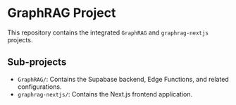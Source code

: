 # GraphRAG Project

This repository contains the integrated `GraphRAG` and `graphrag-nextjs` projects.

## Sub-projects

-   `GraphRAG/`: Contains the Supabase backend, Edge Functions, and related configurations.
-   `graphrag-nextjs/`: Contains the Next.js frontend application.
